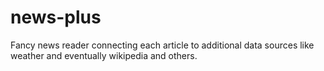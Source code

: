 news-plus
=========

Fancy news reader connecting each article to additional data sources like weather and eventually wikipedia and others.
